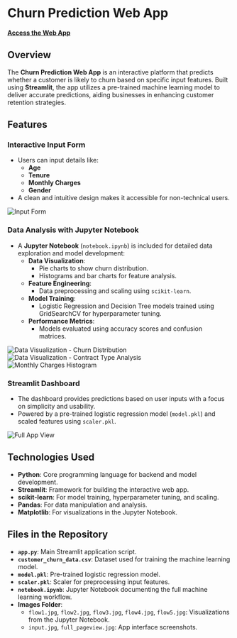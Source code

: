 # Churn Prediction Web App

[**Access the Web App**](https://ml-churn-predictor-hazzasw.streamlit.app/)

## Overview
The **Churn Prediction Web App** is an interactive platform that predicts whether a customer is likely to churn based on specific input features. Built using **Streamlit**, the app utilizes a pre-trained machine learning model to deliver accurate predictions, aiding businesses in enhancing customer retention strategies.

## Features

### **Interactive Input Form**
- Users can input details like:
  - **Age**
  - **Tenure**
  - **Monthly Charges**
  - **Gender**
- A clean and intuitive design makes it accessible for non-technical users.

![Input Form](ML-Churn-Predictor/input.jpg)

### **Data Analysis with Jupyter Notebook**
- A **Jupyter Notebook** (`notebook.ipynb`) is included for detailed data exploration and model development:
  - **Data Visualization**:
    - Pie charts to show churn distribution.
    - Histograms and bar charts for feature analysis.
  - **Feature Engineering**:
    - Data preprocessing and scaling using `scikit-learn`.
  - **Model Training**:
    - Logistic Regression and Decision Tree models trained using GridSearchCV for hyperparameter tuning.
  - **Performance Metrics**:
    - Models evaluated using accuracy scores and confusion matrices.

![Data Visualization - Churn Distribution](ML-Churn-Predictor/flow1.jpg)
![Data Visualization - Contract Type Analysis](ML-Churn-Predictor/flow2.jpg)
![Monthly Charges Histogram](ML-Churn-Predictor/flow3.jpg)

### **Streamlit Dashboard**
- The dashboard provides predictions based on user inputs with a focus on simplicity and usability.
- Powered by a pre-trained logistic regression model (`model.pkl`) and scaled features using `scaler.pkl`.

![Full App View](ML-Churn-Predictor/full_pageview.jpg)

## Technologies Used
- **Python**: Core programming language for backend and model development.
- **Streamlit**: Framework for building the interactive web app.
- **scikit-learn**: For model training, hyperparameter tuning, and scaling.
- **Pandas**: For data manipulation and analysis.
- **Matplotlib**: For visualizations in the Jupyter Notebook.

## Files in the Repository
- **`app.py`**: Main Streamlit application script.
- **`customer_churn_data.csv`**: Dataset used for training the machine learning model.
- **`model.pkl`**: Pre-trained logistic regression model.
- **`scaler.pkl`**: Scaler for preprocessing input features.
- **`notebook.ipynb`**: Jupyter Notebook documenting the full machine learning workflow.
- **Images Folder**:
  - `flow1.jpg`, `flow2.jpg`, `flow3.jpg`, `flow4.jpg`, `flow5.jpg`: Visualizations from the Jupyter Notebook.
  - `input.jpg`, `full_pageview.jpg`: App interface screenshots.
